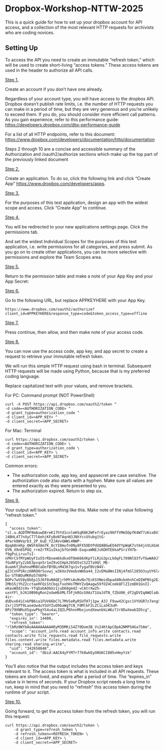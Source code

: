 # Dropbox-Workshop-NTTW-2025

This is a quick guide for how to set up your dropbox account for API access, and a collection of the most relevant HTTP requests for archivists who are coding novices.

## Setting Up

To access the API you need to create an immutable “refresh token,” which will be used to create short-living “access tokens.”  These access tokens are used in the header to authorize all API calls. 

<ins>Step 1.</ins>

Create an account if you don’t have one already.

Regardless of your account type, you will have access to the dropbox API. Dropbox doesn’t publish rate limits, i.e. the number of HTTP requests you can make in a period of time, but they are very generous and you’re unlikely to exceed them. If you do, you should consider more efficient call patterns. As you gain experience, refer to this performance guide: https://developers.dropbox.com/dbx-performance-guide 

For a list of all HTTP endpoints, refer to this document: https://www.dropbox.com/developers/documentation/http/documentation
  
Steps 2 through 10 are a concise and accessible summary of the Authorization and /oauth2/authorize sections which make up the top part of the previously linked document

<ins>Step 2.</ins>

Create an application. To do so, click the following link and click “Create App” https://www.dropbox.com/developers/apps. 

<ins>Step 3.</ins>

For the purposes of this test application, design an app with the widest scope and access. Click “Create App” to continue. 

<ins>Step 4.</ins>

You will be redirected to your new applications settings page. Click the permissions tab.

And set the widest Individual Scopes for the purposes of this test application, i.e. write permissions for all categories, and press submit. As you go on to create other applications, you can be more selective with permissions and explore the Team Scopes area. 

<ins>Step 5.</ins>

Return to the permission table and make a note of your App Key and your App Secret:

<ins>Step 6.</ins>

Go to the following URL, but replace APPKEYHERE with your App Key. 

```
https://www.dropbox.com/oauth2/authorize?client_id=APPKEYHERE&response_type=code&token_access_type=offline
```

<ins>Step 7.</ins>

Press continue, then allow, and then make note of your access code.

<ins>Step 8.</ins>

You can now use the access code, app key, and app secret to create a request to retrieve your immutable refresh token.

We will run this simple HTTP request using bash in terminal. Subsequent HTTP requests will be made using Python, because that is my preferred coding language. 

Replace capitalized text with your values, and remove brackets.

For PC: Command prompt (NOT PowerShell)
```
curl -X POST https://api.dropbox.com/oauth2/token ^
-d code=<AUTHORIZATION_CODE> ^
-d grant_type=authorization_code ^
-d client_id=<APP_KEY> ^
-d client_secret=<APP_SECRET>
```
For Mac: Terminal
```
curl https://api.dropbox.com/oauth2/token \
-d code=<AUTHORIZATION_CODE> \
-d grant_type=authorization_code \
-d client_id=<APP_KEY> \
-d client_secret=<APP_SECRET>
```

Common errors:
- The authorization code, app key, and appsecret are case sensitive. The authorization code also starts with a hyphen. Make sure all values are entered exactly as they were presented to you. 
- The authorization expired. Return to step six. 

<ins>Step 9.</ins>

Your output will look something like this. Make note of the value following “refresh token.” 

```
{
  "access_token": "sl.u.AGDTMF0mAuwD8reK17hYd1cnlmHSqR8K2WFefrEyaz96FfVMm5DpfK4W77zKsxBV1tGzcc1a0prklqhqymn4KWbouBK-J4BHL4T7nXyCT7l6ehjKFyBoNTAqnN3JNkYccUVubg1tG-4Park8WVqrb3_2P_6uD_YZJAVvGWWi4NWP-0pqA8nkKp_QWSFAXAm7K_8cYI0mufn0Ny8FX5ODtPdUQ8BGwEO4dYYpWqK7st64jnVLH1mLuuOnDNtmCC65hVtDgxYOQr4eGfvKGCFWTeNVg9B8wjYamdQxochwlDmfk765gaLacrF4kQfN53WpAyOpw-OYN_X9n85POQ_rrmZrTR1uIkajbfGn9N0-EaqvaWNEJsKDHTE6kaPSrzYH7b-f9gPsLiruvTsI-nPHrCSfMYpWUyFIo55rRbnem6kdkxOTOm666XKpYlLRiG3pcLkOqFL709NlO3fvTGwWA9JlrFFmqSSkB2nUmEnHyaBFp0VXL9cTdIbjoUP0M-fGuNFpYy2zbE3pvqn5r1eZ9vGIHpkJ85O5sCS2ITa9Ql_ME-8uamkfjRahneMRBtaDofBYBLnM43K7qv1vfygaFBVzN4V-gZJCnYPSRcz6RRO0r5uvwj_w36Xo3VmobvWmba44_I2vEMa8WxIINj4fmSl285O3syUY6lcXChvTrGOuJxD4aNvmUg8QD2lPIpEhnFLMqNmjgmS_nL3zGtePjlRWWsXtceQlOH5jSZNWiFlBaQSVh6_hCnJrEkfzSh2Q1C0U1vaCuRetn4GwCbD6k8lS0H1OQLr-bo-SThBOuMKRo57X6F6-BOPv7wVS0yObEp1SJ6f0uNAQEjrhMYsAvNvNx7EcKSVNmidbpad4NvkmhnhCeDIWFNtg2EJ32nET1pWcU-IMbS5jYhZ2cctaeRFQiStCbqifxohHsTMHYZvQAagw59fOZ4ComkQFlZIzmDH1GnII-eKauWddJs9v-YfqDabAObUz1juD68gm4Z-vCAtrXwZh-uxnYFl_bJ610B96gRon2xUwHbXMLf5FjkRGcG9AzT1UaJdTN_fZbU06_df2gDVIqAWQla8aaU1-4ir-dUDvx64iCnkPB6sa1FUV66bC7L7MVSeRyRSUTH7j1pw_A3J_F9uw42Cgsc1VYUGR7z7engXIn71QUoj4N9HTtnFPhWU5Hx4FrmH8qGuCosGHMeRPzsjd-ZxrjI5PT9LaoeUw4uYSUYZuO9baWgTCN_F0MlkF2LZCiLa5K3uM-8Pz79XNMuX5gvwPkgYS4u4aLIQILP6hnnMbxjundXewnbkLW6z7Jr8EwXewbID5cg",
  "token_type": "bearer",
  "expires_in": 14400,
  "refresh_token": "rlbMz0WYbAoAAAAAAAAAARyM3DMKiS4Z70Dom3B_VsI4KtApC0pA2NMPSHGa75Am",
  "scope": "account_info.read account_info.write contacts.read contacts.write file_requests.read file_requests.write files.content.write files.metadata.read files.metadata.write sharing.read sharing.write",
  "uid": "342658846",
  "account_id": "dbid:AAC64yFYM7rf7k0wkEyO0GKCI805vHmyYzk"
}
```

You’ll also notice that the output includes the access token and keys relevant to it. The access token is what is included in all API requests. These tokens are short-lived, and expire after a period of time. The “expires_in” value is in terms of seconds. If your Dropbox script needs a long time to run, keep in mind that you need to “refresh” this access token during the runtime of your script. 

<ins>Step 10.</ins>

Going forward, to get the access token from the refresh token, you will run this request:

```
curl https://api.dropbox.com/oauth2/token \
    -d grant_type=refresh_token \
    -d refresh_token=<REFRESH_TOKEN> \
    -d client_id=<APP_KEY> \
    -d client_secret=<APP_SECRET>
```

